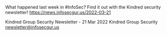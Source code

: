 What happened last week in #InfoSec? Find it out with the Kindred security newsletter!
https://news.infosecgur.us/2022-03-21

Kindred Group Security Newsletter - 21 Mar 2022
Kindred Group Security
newsletter@infosecgur.us
 

